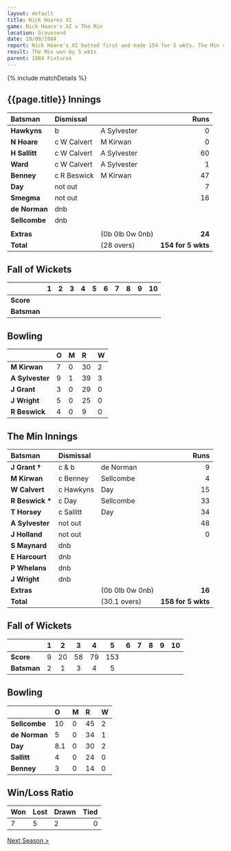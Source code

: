 ```yaml
---
layout: default
title: Nick Hoares XI
game: Nick Hoare's XI v The Min
location: Gravesend
date: 19/09/1984
report: Nick Hoare's XI batted first and made 154 for 5 wkts. The Min replied with 158 for 5 wkts.
result: The Min won by 5 wkts
parent: 1984 Fixtures
---
```


{% include matchDetails %}

## {{page.title}} Innings

| Batsman | Dismissal |  | Runs |
|:---|:---|---|---:|
| **Hawkyns** | b | A Sylvester | 0 |
| **N Hoare** | c W Calvert | M Kirwan | 0 |
| **H Sallitt** | c W Calvert | A Sylvester | 60 |
| **Ward** | c W Calvert | A Sylvester | 1 |
| **Benney** |  c R Beswick | M Kirwan | 47 |
| **Day** | not out |  | 7 |
| **Smegma** | not out |  | 16 |
| **de Norman** | dnb |  |  |
| **Sellcombe** | dnb |  |  |
|  |  |  |  |
| **Extras** | | (0b 0lb 0w 0nb) | **24** |
| **Total** | | (28 overs) | **154 for 5 wkts** |

## Fall of Wickets

| | 1 | 2 | 3 | 4 | 5 | 6 | 7 | 8 | 9 | 10 |
|---|:---:|:---:|:---:|:---:|:---:|:---:|:---:|:---:|:---:|:---:|
| **Score** |  |  |  |  |  |  |  |  |  |  |
| **Batsman** |  |  |  |  |  |  |  |  |  |  |  

## Bowling

| | O | M | R | W |
|---|:---|:---|:---|:---|
| **M Kirwan** | 7 | 0 | 30 | 2 |
| **A Sylvester** | 9 | 1 | 39 | 3 |
| **J Grant** | 3 | 0 | 29 | 0 |
| **J Wright** | 5 | 0 | 25 | 0 |
| **R Beswick** | 4 | 0 | 9 | 0 |

## The Min Innings

| Batsman | Dismissal |  | Runs |
|:---|:---|---|---:|
| **J Grant &#8224;** | c & b | de Norman | 9 |
| **M Kirwan** | c Benney | Sellcombe | 4 |
| **W Calvert** | c Hawkyns | Day | 15 |
| **R Beswick &#42;** | c Day | Sellcombe | 33 |
| **T Horsey** | c Sallitt | Day | 34 |
| **A Sylvester** | not out |  | 48 |
| **J Holland** | not out |  | 0 |
| **S Maynard** | dnb |  |  |
| **E Harcourt** | dnb |  |  |
| **P Whelans** | dnb |  |  |
| **J Wright** | dnb |  |  |
| **Extras** | | (0b 0lb 0w 0nb) | **16** |
| **Total** | | (30.1 overs) | **158 for 5 wkts** |

## Fall of Wickets

| | 1 | 2 | 3 | 4 | 5 | 6 | 7 | 8 | 9 | 10 |
|---|:---:|:---:|:---:|:---:|:---:|:---:|:---:|:---:|:---:|:---:|
| **Score** | 9 | 20 | 58 | 79 | 153 |  |  |  |  |  |
| **Batsman** | 2 | 1 | 3 | 4 | 5 |  |   |  |  |  |

## Bowling

| | O | M | R | W |
|---|:---|:---|:---|:---|
| **Sellcombe** | 10 | 0 | 45 | 2 |
| **de Norman** | 5 | 0 | 34 | 1 |
| **Day** | 8.1 | 0 | 30 | 2 |
| **Sallitt** | 4 | 0 | 24 | 0 |
| **Benney** | 3 | 0 | 14 | 0 |

## Win/Loss Ratio

| Won | Lost | Drawn | Tied |
|:---|:---|:---|---:|
| 7 | 5 | 2 | 0 |

[Next Season >](1985)